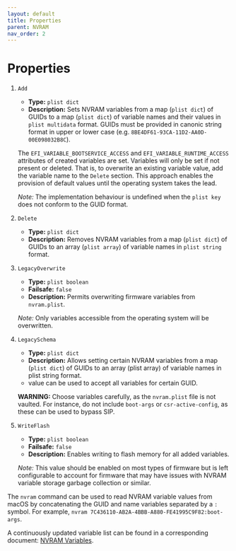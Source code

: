 ```yaml
---
layout: default
title: Properties
parent: NVRAM
nav_order: 2
---
```


# Properties

1. `Add`
    - **Type:** `plist dict`
    - **Description:** Sets NVRAM variables from a map (`plist dict`) of GUIDs to a map (`plist dict`) of variable names and their values in `plist multidata` format. GUIDs must be provided in canonic string format in upper or lower case (e.g. `8BE4DF61-93CA-11D2-AA0D-00E098032B8C`).
    
    The `EFI_VARIABLE_BOOTSERVICE_ACCESS` and `EFI_VARIABLE_RUNTIME_ACCESS` attributes of created variables are set. Variables will only be set if not present or deleted. That is, to overwrite an existing variable value, add the variable name to the `Delete` section. This approach enables the provision of default values until the operating system takes the lead.
    
    _Note:_ The implementation behaviour is undefined when the `plist key` does not conform to the GUID format.

2. `Delete`
    - **Type:** `plist dict`
    - **Description:** Removes NVRAM variables from a map (`plist dict`) of GUIDs to an array (`plist array`) of variable names in `plist string` format.

3. `LegacyOverwrite`
    - **Type:** `plist boolean`
    - **Failsafe:** `false`
    - **Description:** Permits overwriting firmware variables from `nvram.plist`.
    
    _Note:_ Only variables accessible from the operating system will be overwritten.

4. `LegacySchema`
    - **Type:** `plist dict`
    - **Description:** Allows setting certain NVRAM variables from a map (`plist dict`) of GUIDs to an array (plist array) of variable names in plist string format.
    
    * value can be used to accept all variables for certain GUID.
    
    **WARNING:** Choose variables carefully, as the `nvram.plist` file is not vaulted. For instance, do not include `boot-args` or `csr-active-config`, as these can be used to bypass SIP.

5. `WriteFlash`
    - **Type:** `plist boolean`
    - **Failsafe:** `false`
    - **Description:** Enables writing to flash memory for all added variables.

    _Note:_ This value should be enabled on most types of firmware but is left configurable to account for firmware that may have issues with NVRAM variable storage garbage collection or similar.

The `nvram` command can be used to read NVRAM variable values from macOS by concatenating the GUID and name variables separated by a `:` symbol. For example, `nvram 7C436110-AB2A-4BBB-A880-FE41995C9F82:boot-args`.

A continuously updated variable list can be found in a corresponding document: [NVRAM Variables](https://docs.google.com/spreadsheets/d/1HTCBwfOBkXsHiK7os3b2CUc6k68axdJYdGl-TyXqLu0).
